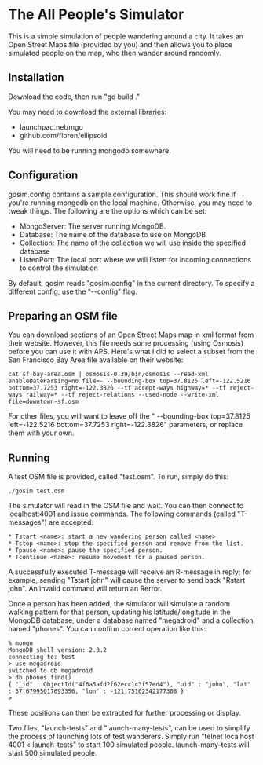 The All People's Simulator
===============================

This is a simple simulation of people wandering around a city. It
takes an Open Street Maps file (provided by you) and then allows you
to place simulated people on the map, who then wander around randomly.

Installation
--------------

Download the code, then run "go build ."

You may need to download the external libraries:

* launchpad.net/mgo
* github.com/floren/ellipsoid

You will need to be running mongodb somewhere.

Configuration
--------------

gosim.config contains a sample configuration. This should work fine if you're running mongodb on the local machine. Otherwise, you may need to tweak things. The following are the options which can be set:

* MongoServer: The server running MongoDB.
* Database: The name of the database to use on MongoDB
* Collection: The name of the collection we will use inside the specified database
* ListenPort: The local port where we will listen for incoming connections to control the simulation

By default, gosim reads "gosim.config" in the current directory. To specify a different config, use the "--config" flag.

Preparing an OSM file
----------------------

You can download sections of an Open Street Maps map in xml format
from their website. However, this file needs some processing (using
Osmosis) before you can use it with APS. Here's what I did to select a
subset from the San Francisco Bay Area file available on their
website:

	cat sf-bay-area.osm | osmosis-0.39/bin/osmosis --read-xml enableDateParsing=no file=- --bounding-box top=37.8125 left=-122.5216 bottom=37.7253 right=-122.3826 --tf accept-ways highway=* --tf reject-ways railway=* --tf reject-relations --used-node --write-xml file=downtown-sf.osm

For other files, you will want to leave off the " --bounding-box
top=37.8125 left=-122.5216 bottom=37.7253 right=-122.3826" parameters,
or replace them with your own.

Running
--------

A test OSM file is provided, called "test.osm". To run, simply do this:

	./gosim test.osm

The simulator will read in the OSM file and wait. You can then connect to localhost:4001 and issue commands. The following commands (called "T-messages") are accepted:

	* Tstart <name>: start a new wandering person called <name>
	* Tstop <name>: stop the specified person and remove from the list.
	* Tpause <name>: pause the specified person.
	* Tcontinue <name>: resume movement for a paused person.

A successfully executed T-message will receive an R-message in reply; for example, sending "Tstart john" will cause the server to send back "Rstart john". An invalid command will return an Rerror.

Once a person has been added, the simulator will simulate a random walking pattern for that person, updating his latitude/longitude in the MongoDB database, under a database named "megadroid" and a collection named "phones". You can confirm correct operation like this:

	% mongo
	MongoDB shell version: 2.0.2
	connecting to: test
	> use megadroid
	switched to db megadroid
	> db.phones.find()
	{ "_id" : ObjectId("4f6a5afd2f62ecc1c3f57ed4"), "uid" : "john", "lat" : 37.67995017693356, "lon" : -121.75102342177308 }
	> 

These positions can then be extracted for further processing or display.

Two files, "launch-tests" and "launch-many-tests", can be used to simplify the process of launching lots of test wanderers. Simply run "telnet localhost 4001 < launch-tests" to start 100 simulated people. launch-many-tests will start 500 simulated people.

